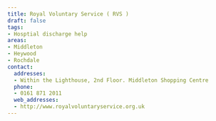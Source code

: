 ```yaml
---
title: Royal Voluntary Service ( RVS )
draft: false
tags:
- Hosptial discharge help
areas:
- Middleton
- Heywood
- Rochdale
contact:
  addresses:
  - Within the Lighthouse, 2nd Floor. Middleton Shopping Centre
  phone:
  - 0161 871 2011
  web_addresses:
  - http://www.royalvoluntaryservice.org.uk
---
```


